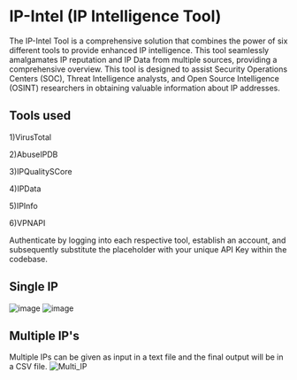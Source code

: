 # IP-Intel (IP Intelligence Tool)

The IP-Intel Tool is a comprehensive solution that combines the power of six different tools to provide enhanced IP intelligence. This tool seamlessly amalgamates IP reputation and IP Data from multiple sources, providing a comprehensive overview. This tool is designed to assist Security Operations Centers (SOC), Threat Intelligence analysts, and Open Source Intelligence (OSINT) researchers in obtaining valuable information about IP addresses. 

## Tools used

1)VirusTotal

2)AbuseIPDB

3)IPQualitySCore

4)IPData

5)IPInfo

6)VPNAPI

Authenticate by logging into each respective tool, establish an account, and subsequently substitute the placeholder with your unique API Key within the codebase.

## Single IP 
![image](https://github.com/hem675/IP-Intel/assets/76170189/2c5d13ad-4d57-4303-8ba0-ed57701db91e)
![image](https://github.com/hem675/IP-Intel/assets/76170189/5d770eee-c375-45c5-9db2-4eca64357c5f)

## Multiple IP's
Multiple IPs can be given as input in a text file and the final output will be in a CSV file.
![Multi_IP](https://github.com/hem675/IP-Intel/assets/76170189/1832e00c-841f-4cd1-b149-e1fa36f69eca)
